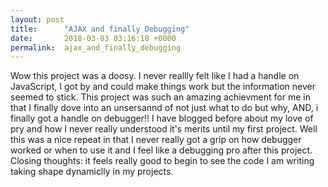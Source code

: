 ```yaml
---
layout: post
title:      "AJAX and finally Debugging"
date:       2018-03-03 03:16:18 +0000
permalink:  ajax_and_finally_debugging
---
```



Wow this project was a doosy. I never reallly felt like I had a handle on JavaScript, I got by and could make things work but the information never seemed to stick. This project was such an amazing achievment for me in that I finally dove into an unsersannd of not just what to do but why, AND, i finally got a handle on debugger!! I have blogged before about my love of pry and how I never really understood it's merits until my first project. Well this was a nice repeat in that I never really got a grip on how debugger worked or when to use it and I feel like a debugging pro after this project. Closing thoughts: it feels really good to begin to see the code I am writing taking shape dynamiclly in my projects.
